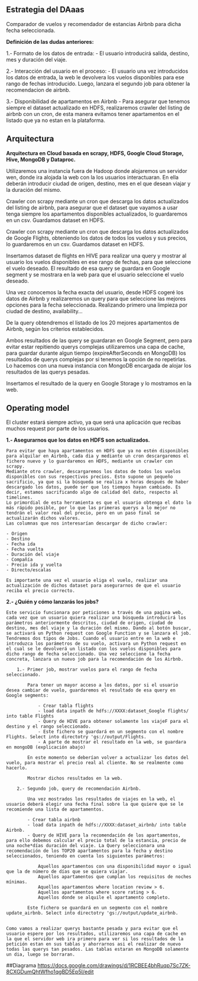 ## Estrategia del DAaas
Comparador de vuelos y recomendador de estancias Airbnb para dicha fecha seleccionada.

__Definición de las dudas anteriores:__

1.- Formato de los datos de entrada:
	- El usuario introducirá salida, destino, mes y duración del viaje.

2.- Interacción del usuario en el proceso:
	- El usuario una vez introducidos los datos de entrada, la web le devolvera los vuelos disponibles para ese rango de fechas introducido. Luego, lanzara el segundo job para obtener la recomendacion de airbnb.

3.- Disponibilidad de apartamentos en Airbnb
	- Para asegurar que tenemos siempre el dataset actualizado en HDFS, realizaremos crawler del listing de airbnb con un cron, de esta manera evitamos tener apartamentos en el listado que ya no estan en la plataforma.


## Arquitectura

__Arquitectura en Cloud basada en scrapy, HDFS, Google Cloud Storage, Hive, MongoDB y Dataproc.__

Utilizaremos una instancia fuera de Hadoop donde alojaremos un servidor wen, donde ira alojada la web con la los usuarios interactuaran. En ella deberán introducir ciudad de origen, destino, mes en el que desean viajar y la duración del mismo.

Crawler con scrapy mediante un cron que descarga los datos actualizados del listing de airbnb, para asegurar que el dataset que vayamos a usar tenga siempre los apartamentos disponibles actualizados, lo guardaremos en un csv. Guardamos dataset en HDFS.

Crawler con scrapy mediante un cron que descarga los datos actualizados de Google Flights, obteniendo los datos de todos los vuelos y sus precios, lo guardaremos en un csv. Guardamos dataset en HDFS.

Insertamos dataset de flights en HIVE para realizar una query y mostrar al usuario los vuelos disponibles en ese rango de fechas, para que seleccione el vuelo deseado. El resultado de esa query se guardara en Google segment y se mostrara en la web para que el usuario seleccione el vuelo deseado.

Una vez conocemos la fecha exacta del usuario, desde HDFS cogeré los datos de Airbnb y realizaremos un query para que seleccione las mejores opciones para la fecha seleccionada. Realizando primero una limpieza por ciudad de destino, availability…

De la query obtendremos el listado de los 20 mejores apartamentos de Airbnb, según los criterios establecidos.

Ambos resultados de las query se guardaran en Google Segment, pero para evitar estar repitiendo querys complejas utilizaremos una capa de cache, para guardar durante algun tiempo (expireAfterSeconds en MongoDB) los resultados de querys complejas por si tenemos la opción de no repetirlas. Lo hacemos con una nueva instancia con MongoDB encargada de alojar los resultados de las querys pesadas.

Insertamos el resultado de la query en Google Storage y lo mostramos en la web.


## Operating model

El cluster estará siempre activo, ya que será una aplicación que recibas muchos request por parte de los usuarios.


__1.- Asegurarnos que los datos en HDFS son actualizados.__

	Para evitar que haya apartamentos en HDFS que ya no estén disponibles para alquilar en Airbnb, cada dia y mediante un cron descargaremos el fichero nuevo y lo guardaremos en HDFS, mediante un crawler con scrapy.
	Mediante otro crawler, descargaremos los datos de todos los vuelos disponibles con sus respectivos precios. Esto supone un pequeño sacrificio, ya que si la búsqueda se realiza x horas después de haber descargado los datos, puede ser que los tiempos hayan cambiado. Es decir, estamos sacrificando algo de calidad del dato, respecto al timelines. 
	Lo primordial de esta herramienta es que el usuario obtenga el dato lo más rápido posible, por lo que las primeras querys a lo mejor no tendrán el valor real del precio, pero en un paso final se actualizarán dichos valores.
	Las columnas que nos interesarían descargar de dicho crawler:

	- Origen
	- Destino
	- Fecha ida
	- Fecha vuelta
	- Duración del viaje
	- Compañía
	- Precio ida y vuelta
	- Directo/escalas
	
	Es importante una vez el usuario eliga el vuelo, realizar una actualización de dichos dataset para asegurarnos de que el usuario reciba el precio correcto.

__2.- ¿Quién y cómo lanzarás los jobs?__

	Este servicio funcionara por peticiones a través de una pagina web, cada vez que un usuario quiera realizar una búsqueda introducirá los parámetros anteriormente descritos, ciudad de origen, ciudad de destino, mes del viaje y la duración del mismo. Dando al botón buscar, se activará un Python request con Google Function y se lanzara el job.
	Tendremos dos tipos de Jobs. Cuando el usuario entre en la web e introduzca los parámetros de su vuelo, activara un Python request en el cual se le devolverá un listado con los vuelos disponibles para dicho rango de fecha seleccionado. Una vez seleccione la fecha concreta, lanzara un nuevo job para la recomendación de los Airbnb.
	
		1.- Primer job, mostrar vuelos para el rango de fecha seleccionado.

			Para tener un mayor acceso a los datos, por si el usuario desea cambiar de vuelo, guardaremos el resultado de esa query en Google segments: 
		
				- Crear tabla flights
				- load data inpath de hdfs://XXXX:dataset_Google flights/ into table Flights 
				- Query de HIVE para obtener solamente los viajeF para el destino y el rango seleccionado.
				- Este fichero se guardará en un segmento con el nombre Flights. Select into directotry 'gs://output/Flights.
				- A parte de mostrar el resultado en la web, se guardara en mongoDB (explicación abajo)
	
			En este momento se deberían volver a actualizar los datos del vuelo, para mostrar el precio real al cliente. No se realmente como hacerlo.
	
			Mostrar dichos resultados en la web. 

		2.- Segundo job, query de recomendación Airbnb.
	
			Una vez mostrados los resultados de viajes en la web, el usuario deberá elegir una fecha final sobre la que quiere que se le recomiende una lista de apartamentos.
		
			- Crear tabla airbnb
			- load data inpath de hdfs://XXXX:dataset_airbnb/ into table Airbnb.
			- Query de HIVE para la recomendación de los apartamentos, para ello debemos calcular el precio total de la estancia, precio de una noche*días duración del viaje. La Query seleccionara una recomendación de los TOP20 apartamentos para la fecha y destino seleccionados, teniendo en cuenta los siguientes parámetros:
				
				Aquellos apartamentos con una disponibilidad mayor o igual que la de número de días que se quiera viajar.
				Aquellos apartamentos que cumplan los requisitos de noches mínimas.
				Aquellos apartamentos where location review > 6.
				Aquellos apartamentos where score rating > 6.
				Aquellos donde se alquile el apartamento completo.
	
			Este fichero se guardará en un segmento con el nombre update_airbnb. Select into directotry 'gs://output/update_airbnb. 


	Como vamos a realizar querys bastante pesada y para evitar que el usuario espere por los resultados, utilizaremos una capa de cache en la que el servidor web ira primero para ver si los resultados de la petición estan en sus tablas y ahorrarnos asi el realizar de nuevo todas las querys tan pesados. Las tablas estaran en MongoDB solamente un dia, luego se borraran.

##Diagrama
https://docs.google.com/drawings/d/1RCBEE4bhRuqp7Sc7ZK-8CXGDumQhtWfho1qgBD5Ep5I/edit
